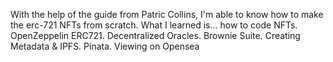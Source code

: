 With the help of the guide from Patric Collins, I'm able to know how to make the erc-721 NFTs from scratch. What I learned is... how to code NFTs. OpenZeppelin ERC721. Decentralized Oracles. Brownie Suite. Creating Metadata & IPFS. Pinata. Viewing on Opensea